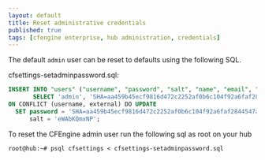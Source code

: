```yaml
---
layout: default
title: Reset administrative credentials
published: true
tags: [cfengine enterprise, hub administration, credentials]
---
```


The default `admin` user can be reset to defaults using the following SQL.

cfsettings-setadminpassword.sql:

```sql
INSERT INTO "users" ("username", "password", "salt", "name", "email", "external", "active", "roles", "changetimestamp")
       SELECT 'admin', 'SHA=aa459b45ecf9816d472c2252af0b6c104f92a6faf2844547a03338e42e426f52', 'eWAbKQmxNP', 'admin',  'admin@organisation.com', false, '1',  '{admin,cf_remoteagent}', now()
ON CONFLICT (username, external) DO UPDATE 
  SET password = 'SHA=aa459b45ecf9816d472c2252af0b6c104f92a6faf2844547a03338e42e426f52', 
      salt = 'eWAbKQmxNP';
```

To reset the CFEngine admin user run the following sql as root on your hub

```console
root@hub:~# psql cfsettings < cfsettings-setadminpassword.sql
```

